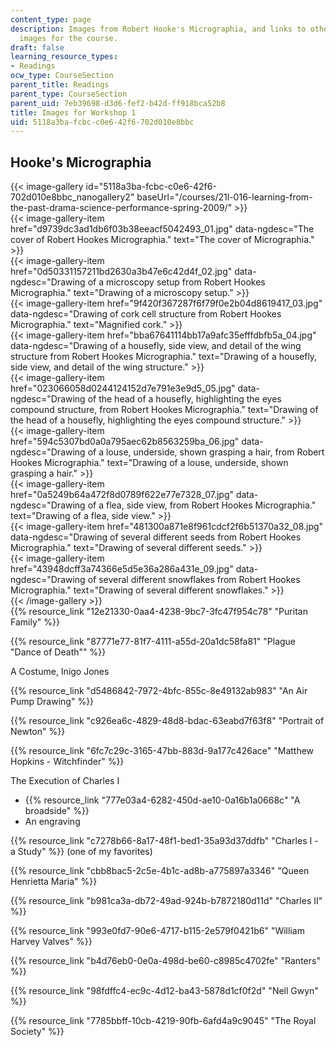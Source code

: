```yaml
---
content_type: page
description: Images from Robert Hooke's Micrographia, and links to other sources of
  images for the course.
draft: false
learning_resource_types:
- Readings
ocw_type: CourseSection
parent_title: Readings
parent_type: CourseSection
parent_uid: 7eb39698-d3d6-fef2-b42d-ff918bca52b8
title: Images for Workshop 1
uid: 5118a3ba-fcbc-c0e6-42f6-702d010e8bbc
---
```

## Hooke's Micrographia

{{< image-gallery id="5118a3ba-fcbc-c0e6-42f6-702d010e8bbc_nanogallery2" baseUrl="/courses/21l-016-learning-from-the-past-drama-science-performance-spring-2009/" >}}  
{{< image-gallery-item href="d9739dc3ad1db6f03b38eeacf5042493_01.jpg" data-ngdesc="The cover of Robert Hookes Micrographia." text="The cover of Micrographia." >}}  
{{< image-gallery-item href="0d50331157211bd2630a3b47e6c42d4f_02.jpg" data-ngdesc="Drawing of a microscopy setup from Robert Hookes Micrographia." text="Drawing of a microscopy setup." >}}  
{{< image-gallery-item href="9f420f367287f6f79f0e2b04d8619417_03.jpg" data-ngdesc="Drawing of cork cell structure from Robert Hookes Micrographia." text="Magnified cork." >}}  
{{< image-gallery-item href="bba67641114bb17a9afc35efffdbfb5a_04.jpg" data-ngdesc="Drawing of a housefly, side view, and detail of the wing structure from Robert Hookes Micrographia." text="Drawing of a housefly, side view, and detail of the wing structure." >}}  
{{< image-gallery-item href="023066058d0244124152d7e791e3e9d5_05.jpg" data-ngdesc="Drawing of the head of a housefly, highlighting the eyes compound structure, from Robert Hookes Micrographia." text="Drawing of the head of a housefly, highlighting the eyes compound structure." >}}  
{{< image-gallery-item href="594c5307bd0a0a795aec62b8563259ba_06.jpg" data-ngdesc="Drawing of a louse, underside, shown grasping a hair, from Robert Hookes Micrographia." text="Drawing of a louse, underside, shown grasping a hair." >}}  
{{< image-gallery-item href="0a5249b64a472f8d0789f622e77e7328_07.jpg" data-ngdesc="Drawing of a flea, side view, from Robert Hookes Micrographia." text="Drawing of a flea, side view." >}}  
{{< image-gallery-item href="481300a871e8f961cdcf2f6b51370a32_08.jpg" data-ngdesc="Drawing of several different seeds from Robert Hookes Micrographia." text="Drawing of several different seeds." >}}  
{{< image-gallery-item href="43948dcff3a74366e5d5e36a286a431e_09.jpg" data-ngdesc="Drawing of several different snowflakes from Robert Hookes Micrographia." text="Drawing of several different snowflakes." >}}  
{{< /image-gallery >}}  
{{% resource_link "12e21330-0aa4-4238-9bc7-3fc47f954c78" "Puritan Family" %}}

{{% resource_link "87771e77-81f7-4111-a55d-20a1dc58fa81" "Plague \"Dance of Death\"" %}}

A Costume, Inigo Jones

{{% resource_link "d5486842-7972-4bfc-855c-8e49132ab983" "An Air Pump Drawing" %}}

{{% resource_link "c926ea6c-4829-48d8-bdac-63eabd7f63f8" "Portrait of Newton" %}}

{{% resource_link "6fc7c29c-3165-47bb-883d-9a177c426ace" "Matthew Hopkins - Witchfinder" %}}

The Execution of Charles I

- {{% resource_link "777e03a4-6282-450d-ae10-0a16b1a0668c" "A broadside" %}}
- An engraving

{{% resource_link "c7278b66-8a17-48f1-bed1-35a93d37ddfb" "Charles I - a Study" %}} (one of my favorites)

{{% resource_link "cbb8bac5-2c5e-4b1c-ad8b-a775897a3346" "Queen Henrietta Maria" %}}

{{% resource_link "b981ca3a-db72-49ad-924b-b7872180d11d" "Charles II" %}}

{{% resource_link "993e0fd7-90e6-4717-b115-2e579f0421b6" "William Harvey Valves" %}}

{{% resource_link "b4d76eb0-0e0a-498d-be60-c8985c4702fe" "Ranters" %}}

{{% resource_link "98fdffc4-ec9c-4d12-ba43-5878d1cf0f2d" "Nell Gwyn" %}}

{{% resource_link "7785bbff-10cb-4219-90fb-6afd4a9c9045" "The Royal Society" %}}